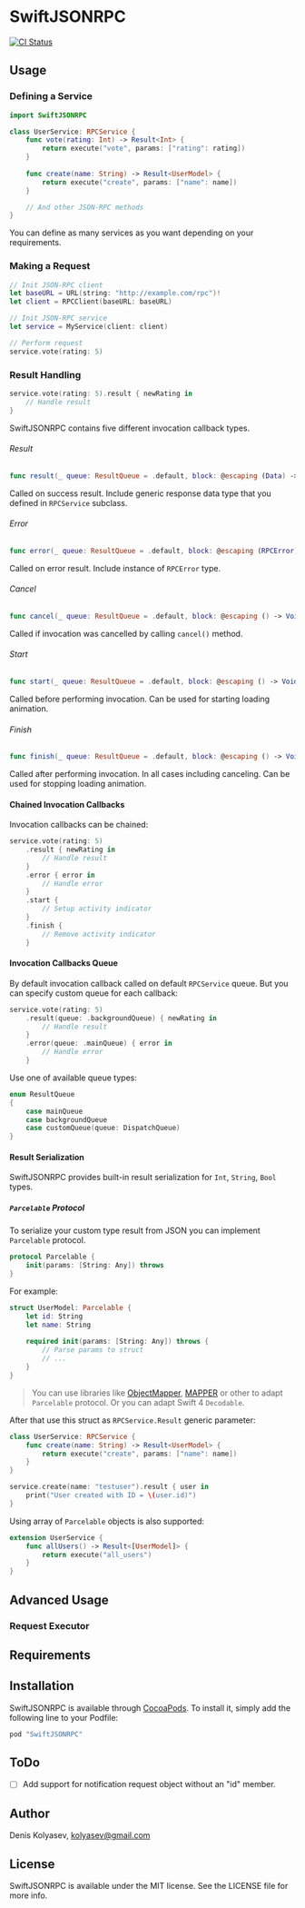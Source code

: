 # SwiftJSONRPC

[![CI Status](http://img.shields.io/travis/kolyasev/SwiftJSONRPC.svg?style=flat)](https://travis-ci.org/kolyasev/SwiftJSONRPC)
<!-- [![Version](https://img.shields.io/cocoapods/v/SwiftJSONRPC.svg?style=flat)](http://cocoapods.org/pods/SwiftJSONRPC) -->
<!-- [![License](https://img.shields.io/cocoapods/l/SwiftJSONRPC.svg?style=flat)](http://cocoapods.org/pods/SwiftJSONRPC) -->
<!-- [![Platform](https://img.shields.io/cocoapods/p/SwiftJSONRPC.svg?style=flat)](http://cocoapods.org/pods/SwiftJSONRPC) -->

## Usage

### Defining a Service

```swift
import SwiftJSONRPC

class UserService: RPCService {
	func vote(rating: Int) -> Result<Int> {
		return execute("vote", params: ["rating": rating])
	}
	
	func create(name: String) -> Result<UserModel> {
		return execute("create", params: ["name": name])
	}

	// And other JSON-RPC methods
}
```

You can define as many services as you want depending on your requirements.

### Making a Request

```swift
// Init JSON-RPC client
let baseURL = URL(string: "http://example.com/rpc")!
let client = RPCClient(baseURL: baseURL)

// Init JSON-RPC service
let service = MyService(client: client)

// Perform request
service.vote(rating: 5)
```

### Result Handling

```swift
service.vote(rating: 5).result { newRating in
	// Handle result
}
```

SwiftJSONRPC contains five different invocation callback types.

###### Result

```swift
func result(_ queue: ResultQueue = .default, block: @escaping (Data) -> Void) -> Self
```

Called on success result. Include generic response data type that you defined in `RPCService` subclass.

###### Error

```swift
func error(_ queue: ResultQueue = .default, block: @escaping (RPCError) -> Void) -> Self
```

Called on error result. Include instance of `RPCError` type.

###### Cancel

```swift
func cancel(_ queue: ResultQueue = .default, block: @escaping () -> Void) -> Self
```

Called if invocation was cancelled by calling `cancel()` method.

###### Start

```swift
func start(_ queue: ResultQueue = .default, block: @escaping () -> Void) -> Self
```

Called before performing invocation. Can be used for starting loading animation.

###### Finish

```swift
func finish(_ queue: ResultQueue = .default, block: @escaping () -> Void) -> Self
```

Called after performing invocation. In all cases including canceling. Can be used for stopping loading animation.

#### Chained Invocation Callbacks

Invocation callbacks can be chained:

```swift
service.vote(rating: 5)
	.result { newRating in
		// Handle result
	}
	.error { error in
		// Handle error
	}
	.start {
		// Setup activity indicator
	}
	.finish {
		// Remove activity indicator
	}
```

#### Invocation Callbacks Queue

By default invocation callback called on default `RPCService` queue. But you can specify custom queue for each callback:

```swift
service.vote(rating: 5)
	.result(queue: .backgroundQueue) { newRating in
		// Handle result
	}
	.error(queue: .mainQueue) { error in
		// Handle error
	}
```

Use one of available queue types:

```swift
enum ResultQueue
{
    case mainQueue
    case backgroundQueue
    case customQueue(queue: DispatchQueue)
}
```

#### Result Serialization

SwiftJSONRPC provides built-in result serialization for `Int`, `String`, `Bool` types.

##### `Parcelable` Protocol

To serialize your custom type result from JSON you can implement `Parcelable` protocol.

```swift
protocol Parcelable {
    init(params: [String: Any]) throws
}
```

For example:

```swift
struct UserModel: Parcelable {
	let id: String
	let name: String
	
	required init(params: [String: Any]) throws {
		// Parse params to struct
		// ...
	}
}
```

> You can use libraries like [ObjectMapper](https://github.com/Hearst-DD/ObjectMapper), [MAPPER](https://github.com/LYFT/MAPPER) or other to adapt `Parcelable` protocol. Or you can adapt Swift 4 `Decodable`.

After that use this struct as `RPCService.Result` generic parameter:

```swift
class UserService: RPCService {
	func create(name: String) -> Result<UserModel> {
		return execute("create", params: ["name": name])
	}
}
```
```swift
service.create(name: "testuser").result { user in
	print("User created with ID = \(user.id)")
}
```

Using array of `Parcelable` objects is also supported:

```swift
extension UserService {
	func allUsers() -> Result<[UserModel]> {
		return execute("all_users")
	}
}
```


## Advanced Usage

### Request Executor

## Requirements

## Installation

SwiftJSONRPC is available through [CocoaPods](http://cocoapods.org). To install
it, simply add the following line to your Podfile:

```ruby
pod "SwiftJSONRPC"
```

## ToDo

- [ ] Add support for notification request object without an "id" member.

## Author

Denis Kolyasev, kolyasev@gmail.com

## License

SwiftJSONRPC is available under the MIT license. See the LICENSE file for more info.

